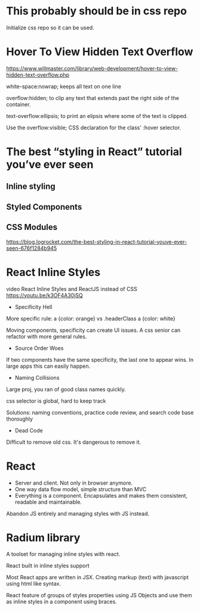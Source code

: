# This probably should be in css repo
Initialize css repo so it can be used.

# Hover To View Hidden Text Overflow
https://www.willmaster.com/library/web-development/hover-to-view-hidden-text-overflow.php

white-space:nowrap; keeps all text on one line

overflow:hidden; to clip any text that extends past the right side of the container.

text-overflow:ellipsis; to print an elipsis where some of the text is clipped.

Use the overflow:visible; CSS declaration for the class' :hover selector.

# The best “styling in React” tutorial you’ve ever seen
## Inline styling
## Styled Components
## CSS Modules

https://blog.logrocket.com/the-best-styling-in-react-tutorial-youve-ever-seen-676f1284b945

# React Inline Styles 
video
React Inline Styles and ReactJS instead of CSS
https://youtu.be/k3OF4A30jSQ

* Specificity Hell

More specific rule: a {color: orange} vs .headerClass a {color: white}

Moving components, specificity can create UI issues. A css senior can refactor with more general rules. 

* Source Order Woes

If two components have the same specificity, the last one to appear wins. In large apps this can easily happen.

* Naming Collisions

Large proj, you ran of good class names quickly.

css selector is global, hard to keep track

Solutions:
naming conventions,
practice code review,
and search code base thoroughly

* Dead Code

 Difficult to remove old css. It's dangerous to remove it.
 
 # React
 * Server and client. Not only in browser anymore.
 * One way data flow model, simple structure than MVC
 * Everything is a component. Encapsulates and makes them consistent, readable and maintainable.

Abandon JS entirely and managing styles with JS instead. 

# Radium library
A toolset for managing inline styles with react.

React built in inline styles support

Most React apps are written in JSX. Creating markup (text) with javascript using html like syntax.

React feature of groups of styles properties using JS Objects and use them as inline styles in a component using braces.
